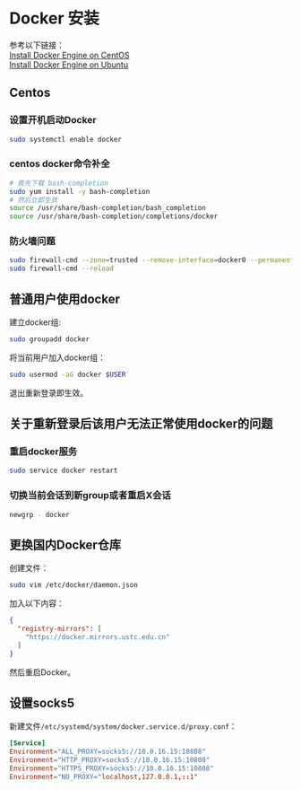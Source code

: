 # Docker 安装
参考以下链接：    
[Install Docker Engine on CentOS](https://docs.docker.com/engine/install/centos/)     
[Install Docker Engine on Ubuntu](https://docs.docker.com/engine/install/ubuntu/)     

## Centos
### 设置开机启动Docker

```bash
sudo systemctl enable docker
```

### centos docker命令补全

```bash
# 首先下载 bash-completion
sudo yum install -y bash-completion
# 然后立即生效
source /usr/share/bash-completion/bash_completion
source /usr/share/bash-completion/completions/docker
```

### 防火墙问题
```bash
sudo firewall-cmd --zone=trusted --remove-interface=docker0 --permanent
sudo firewall-cmd --reload
```

## 普通用户使用docker
建立docker组:

```bash
sudo groupadd docker
```

将当前用户加入docker组：

```bash
sudo usermod -aG docker $USER
```

退出重新登录即生效。

## 关于重新登录后该用户无法正常使用docker的问题
### 重启docker服务
```bash
sudo service docker restart
```

### 切换当前会话到新group或者重启X会话
```bash
newgrp - docker
```

## 更换国内Docker仓库
创建文件：

```bash
sudo vim /etc/docker/daemon.json
```

加入以下内容：

```json
{
  "registry-mirrors": [
    "https://docker.mirrors.ustc.edu.cn"
  ]
}
```

然后重启Docker。

## 设置socks5
新建文件`/etc/systemd/system/docker.service.d/proxy.conf`：

```conf
[Service]
Environment="ALL_PROXY=socks5://10.0.16.15:10808"
Environment="HTTP_PROXY=socks5://10.0.16.15:10808"
Environment="HTTPS_PROXY=socks5://10.0.16.15:10808"
Environment="NO_PROXY="localhost,127.0.0.1,::1"
```